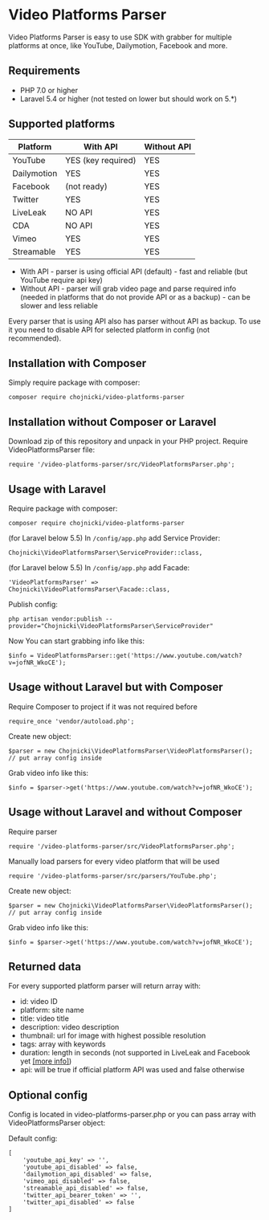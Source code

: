 # Video Platforms Parser

Video Platforms Parser is easy to use SDK with grabber for multiple platforms at once, like YouTube, Dailymotion, Facebook and more.

## Requirements

- PHP 7.0 or higher
- Laravel 5.4 or higher (not tested on lower but should work on 5.*)


## Supported platforms
| Platform      | With API           |  Without API  |
| ------------- | -------------      | ------------- |
| YouTube       | YES (key required) |  YES          |
| Dailymotion   | YES                |  YES          |
| Facebook      | (not ready)        |  YES          |
| Twitter       | YES                |  YES          |
| LiveLeak      | NO API             |  YES          |
| CDA           | NO API             |  YES          |
| Vimeo         | YES                |  YES          |
| Streamable    | YES                |  YES          |

* With API - parser is using official API (default) - fast and reliable (but YouTube require api key)
* Without API - parser will grab video page and parse required info (needed in platforms that do not provide API or as a backup) - can be slower and less reliable

Every parser that is using API also has parser without API as backup. To use it you need to disable API for selected platform in config (not recommended).


## Installation with Composer

Simply require package with composer:
```
composer require chojnicki/video-platforms-parser
```

## Installation without Composer or Laravel
Download zip of this repository and unpack in your PHP project.
Require VideoPlatformsParser file:
```
require '/video-platforms-parser/src/VideoPlatformsParser.php';
```


## Usage with Laravel

Require package with composer:
```
composer require chojnicki/video-platforms-parser
```

(for Laravel below 5.5) In `/config/app.php` add Service Provider:
```
Chojnicki\VideoPlatformsParser\ServiceProvider::class,
```
(for Laravel below 5.5) In `/config/app.php` add Facade:
```
'VideoPlatformsParser' => Chojnicki\VideoPlatformsParser\Facade::class,
```

Publish config:
```
php artisan vendor:publish --provider="Chojnicki\VideoPlatformsParser\ServiceProvider"
```

Now You can start grabbing info like this:
```
$info = VideoPlatformsParser::get('https://www.youtube.com/watch?v=jofNR_WkoCE');
```


## Usage without Laravel but with Composer
Require Composer to project if it was not required before
```
require_once 'vendor/autoload.php';
```

Create new object:
```
$parser = new Chojnicki\VideoPlatformsParser\VideoPlatformsParser(); // put array config inside
```

Grab video info like this:
```
$info = $parser->get('https://www.youtube.com/watch?v=jofNR_WkoCE');
```

## Usage without Laravel and without Composer
Require parser
```
require '/video-platforms-parser/src/VideoPlatformsParser.php';
```
Manually load parsers for every video platform that will be used
```
require '/video-platforms-parser/src/parsers/YouTube.php';
```

Create new object:
```
$parser = new Chojnicki\VideoPlatformsParser\VideoPlatformsParser(); // put array config inside
```

Grab video info like this:
```
$info = $parser->get('https://www.youtube.com/watch?v=jofNR_WkoCE');
```


## Returned data

For every supported platform parser will return array with:

- id: video ID
- platform: site name
- title: video title
- description: video description
- thumbnail: url for image with highest possible resolution
- tags: array with keywords
- duration: length in seconds (not supported in LiveLeak and Facebook yet [[more info]](https://github.com/chojnicki/video-platforms-parser/issues/4))
- api: will be true if official platform API was used and false otherwise


## Optional config

Config is located in video-platforms-parser.php or you can pass array with VideoPlatformsParser object:

Default config:

```
[
    'youtube_api_key' => '',
    'youtube_api_disabled' => false,
    'dailymotion_api_disabled' => false,
    'vimeo_api_disabled' => false,
    'streamable_api_disabled' => false,
    'twitter_api_bearer_token' => '',
    'twitter_api_disabled' => false
]
```